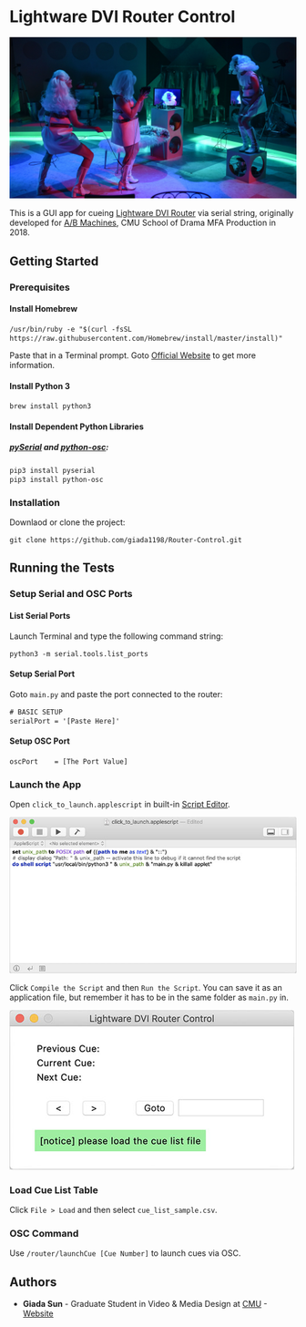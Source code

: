 # Lightware DVI Router Control

![head](/img/head.jpg)

This is a GUI app for cueing [Lightware DVI Router](https://lightware.com/products/mx8x8dvi-hdcp-pro) via serial string, originally developed for [A/B Machines](https://giada1198.github.io/Giada-Portfolio/works/ABMachines), CMU School of Drama MFA Production in 2018.

## Getting Started

### Prerequisites

#### Install Homebrew

```
/usr/bin/ruby -e "$(curl -fsSL https://raw.githubusercontent.com/Homebrew/install/master/install)"
```

Paste that in a Terminal prompt. Goto [Official Website](https://brew.sh/) to get more information.

#### Install Python 3

```
brew install python3
```

#### Install Dependent Python Libraries

##### [pySerial](https://pyserial.readthedocs.io/en/latest/index.html) and [python-osc](https://pypi.org/project/python-osc/):

```
pip3 install pyserial
pip3 install python-osc
```

### Installation

Downlaod or clone the project:

```
git clone https://github.com/giada1198/Router-Control.git
```

## Running the Tests

### Setup Serial and OSC Ports

#### List Serial Ports

Launch Terminal and type the following command string:

```
python3 -m serial.tools.list_ports
```

#### Setup Serial Port

Goto `main.py` and paste the port connected to the router:

```
# BASIC SETUP
serialPort = '[Paste Here]'
```

#### Setup OSC Port

```
oscPort    = [The Port Value]
```

### Launch the App

Open `click_to_launch.applescript` in built-in [Script Editor](https://en.wikipedia.org/wiki/AppleScript_Editor).

![script-editor](/img/script-editor.jpg)

Click `Compile the Script` and then `Run the Script`. You can save it as an application file, but remember it has to be in the same folder as `main.py` in.

![router-control](/img/router-control.jpg)

### Load Cue List Table

Click `File > Load` and then select `cue_list_sample.csv`.

### OSC Command

Use `/router/launchCue [Cue Number]` to launch cues via OSC.

## Authors

* **Giada Sun** - Graduate Student in Video & Media Design at [CMU](https://www.cmu.edu/) - [Website](http://giadasun.com)
